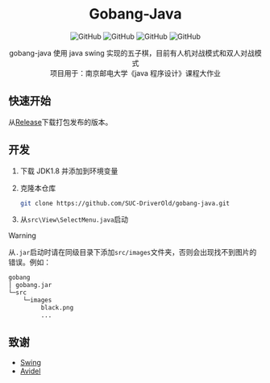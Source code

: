 <div align="center">

# Gobang-Java

![GitHub](https://img.shields.io/github/license/SUC-DriverOld/gobang-java)
![GitHub](https://img.shields.io/github/languages/top/SUC-DriverOld/gobang-java)
![GitHub](https://img.shields.io/github/repo-size/SUC-DriverOld/gobang-java)
![GitHub](https://img.shields.io/github/release/SUC-DriverOld/gobang-java)

gobang-java 使用 java swing 实现的五子棋，目前有人机对战模式和双人对战模式\
项目用于：南京邮电大学《java 程序设计》课程大作业

</div>

## 快速开始

从[Release](https://github.com/SUC-DriverOld/gobang-java/releases)下载打包发布的版本。

## 开发

1. 下载 JDK1.8 并添加到环境变量
2. 克隆本仓库

   ```bash
   git clone https://github.com/SUC-DriverOld/gobang-java.git
   ```

3. 从`src\View\SelectMenu.java`启动

> [!WARNING]
> 从`.jar`启动时请在同级目录下添加`src/images`文件夹，否则会出现找不到图片的错误。例如：

```bash
gobang
│ gobang.jar
└─src
    └─images
         black.png
         ...
```

## 致谢

- [Swing](https://docs.oracle.com/javase/tutorial/uiswing/index.html)
- [Avidel](https://github.com/avidele)

